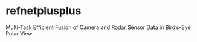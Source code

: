 # refnetplusplus
Multi-Task Efficient Fusion of Camera and Radar Sensor Data in Bird’s-Eye Polar View
